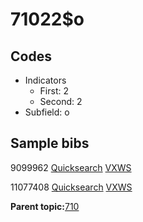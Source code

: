 # 71022$o

## Codes

-   Indicators
    -   First: 2
    -   Second: 2
-   Subfield: o

## Sample bibs

9099962 [Quicksearch](https://search.library.yale.edu/catalog/9099962) [VXWS](http://prodorbis.library.yale.edu:7014/vxws/GetHoldingsService?bibId=9099962)

11077408 [Quicksearch](https://search.library.yale.edu/catalog/11077408) [VXWS](http://prodorbis.library.yale.edu:7014/vxws/GetHoldingsService?bibId=11077408)

**Parent topic:**[710](../../tags/710/710.md)

